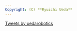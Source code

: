 ```yaml
---
Copyright: (C) **Ryuichi Ueda**
---
```



<a class="twitter-timeline" href="https://twitter.com/uedarobotics?ref_src=twsrc%5Etfw">Tweets by uedarobotics</a> <script async src="https://platform.twitter.com/widgets.js" charset="utf-8"></script>
